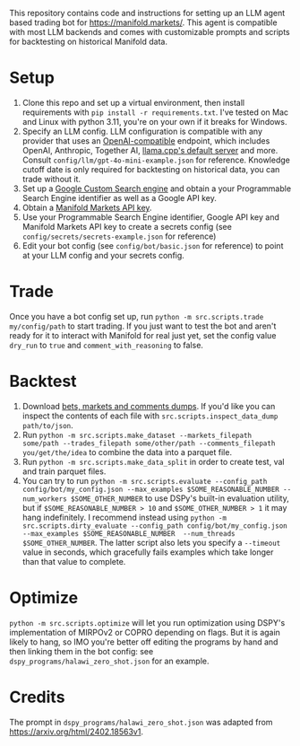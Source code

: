 This repository contains code and instructions for setting up an LLM agent based trading bot for https://manifold.markets/. This agent is compatible with most LLM backends and comes with customizable prompts and scripts for backtesting on historical Manifold data.

# Setup
1. Clone this repo and set up a virtual environment, then install requirements with `pip install -r requirements.txt`. I've tested on Mac and Linux with python 3.11, you're on your own if it breaks for Windows.
2. Specify an LLM config. LLM configuration is compatible with any provider that uses an [OpenAI-compatible](https://github.com/openai/openai-openapi) endpoint, which includes OpenAI, Anthropic, Together AI, [llama.cpp's default server](https://github.com/ggml-org/llama.cpp/blob/master/examples/server/README.md) and more. Consult `config/llm/gpt-4o-mini-example.json` for reference. Knowledge cutoff date is only required for backtesting on historical data, you can trade without it.
3. Set up a [Google Custom Search engine](https://developers.google.com/custom-search/v1/introduction) and obtain a your Programmable Search Engine identifier as well as a Google API key.
4. Obtain a [Manifold Markets API key](https://docs.manifold.markets/api#authentication).
5. Use your Programmable Search Engine identifier, Google API key and Manifold Markets API key to create a secrets config (see `config/secrets/secrets-example.json` for reference)
6. Edit your bot config (see `config/bot/basic.json` for reference) to point at your LLM config and your secrets config.

# Trade
Once you have a bot config set up, run `python -m src.scripts.trade my/config/path` to start trading. If you just want to test the bot and aren't ready for it to interact with Manifold for real just yet, set the config value `dry_run` to `true` and `comment_with_reasoning` to false.

# Backtest
1. Download [bets, markets and comments dumps](https://docs.manifold.markets/api#trade-history-dumps). If you'd like you can inspect the contents of each file with `src.scripts.inspect_data_dump path/to/json`.
2. Run `python -m src.scripts.make_dataset --markets_filepath some/path --trades_filepath some/other/path --comments_filepath you/get/the/idea` to combine the data into a parquet file.
3. Run `python -m src.scripts.make_data_split` in order to create test, val and train parquet files.
4. You can try to run `python -m src.scripts.evaluate --config_path config/bot/my_config.json --max_examples $SOME_REASONABLE_NUMBER --num_workers $SOME_OTHER_NUMBER` to use DSPy's built-in evaluation utility, but if `$SOME_REASONABLE_NUMBER > 10` and `$SOME_OTHER_NUMBER > 1` it may hang indefinitely. I recommend instead using `python -m src.scripts.dirty_evaluate --config_path config/bot/my_config.json --max_examples $SOME_REASONABLE_NUMBER  --num_threads $SOME_OTHER_NUMBER`. The latter script also lets you specify a `--timeout` value in seconds, which gracefully fails examples which take longer than that value to complete.

# Optimize
`python -m src.scripts.optimize` will let you run optimization using DSPY's implementation of MIRPOv2 or COPRO depending on flags. But it is again likely to hang, so IMO you're better off editing the programs by hand and then linking them in the bot config: see `dspy_programs/halawi_zero_shot.json` for an example.

# Credits
The prompt in `dspy_programs/halawi_zero_shot.json` was adapted from https://arxiv.org/html/2402.18563v1.
